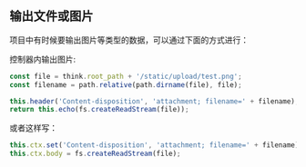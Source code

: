 ## 输出文件或图片

项目中有时候要输出图片等类型的数据，可以通过下面的方式进行：

控制器内输出图片:

```js
const file = think.root_path + '/static/upload/test.png';
const filename = path.relative(path.dirname(file), file);

this.header('Content-disposition', 'attachment; filename=' + filename);
return this.echo(fs.createReadStream(file));
```
或者这样写：

```js
this.ctx.set('Content-disposition', 'attachment; filename=' + filename);
this.ctx.body = fs.createReadStream(file);

```